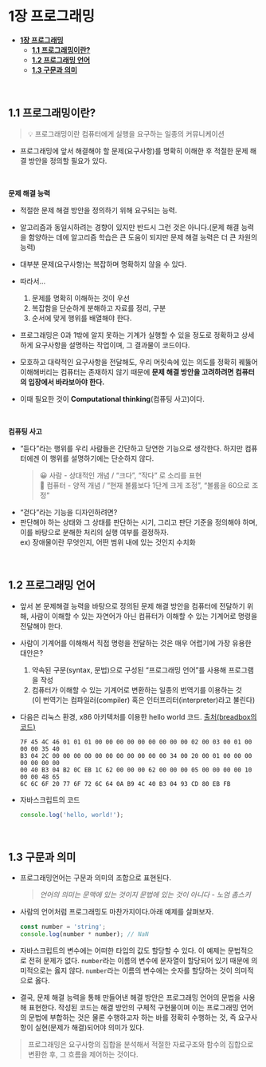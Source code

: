# **1장 프로그래밍**

- [**1장 프로그래밍**](#1장-프로그래밍)
  - [**1.1 프로그래밍이란?**](#11-프로그래밍이란)
  - [**1.2 프로그래밍 언어**](#12-프로그래밍-언어)
  - [**1.3 구문과 의미**](#13-구문과-의미)

<br>

## **1.1 프로그래밍이란?**

> 💡 프로그래밍이란 컴퓨터에게 실행을 요구하는 일종의 커뮤니케이션

- 프로그래밍에 앞서 해결해야 할 문제(요구사항)를 명확히 이해한 후 적절한 문제 해결 방안을 정의할 필요가 있다.

<br>

**문제 해결 능력**

- 적절한 문제 해결 방안을 정의하기 위해 요구되는 능력.
- 알고리즘과 동일시하려는 경향이 있지만 반드시 그런 것은 아니다.(문제 해결 능력을 함양하는 데에 알고리즘 학습은 큰 도움이 되지만 문제 해결 능력은 더 큰 차원의 능력)
- 대부분 문제(요구사항)는 복잡하며 명확하지 않을 수 있다.
- 따라서...

  1.  문제를 명확히 이해하는 것이 우선
  2.  복잡함을 단순하게 분해하고 자료를 정리, 구분
  3.  순서에 맞게 행위를 배열해야 한다.

- 프로그래밍은 0과 1밖에 알지 못하는 기계가 실행할 수 있을 정도로 정확하고 상세하게 요구사항을 설명하는 작업이며, 그 결과물이 코드이다.
- 모호하고 대략적인 요구사항을 전달해도, 우리 머릿속에 있는 의도를 정확히 꿰뚫어 이해해버리는 컴퓨터는 존재하지 않기 때문에 **문제 해결 방안을 고려하려면 컴퓨터의 입장에서 바라보아야 한다.**
- 이때 필요한 것이 **Computational thinking**(컴퓨팅 사고)이다.

<br>

**컴퓨팅 사고**

- “듣다”라는 행위를 우리 사람들은 간단하고 당연한 기능으로 생각한다. 하지만 컴퓨터에겐 이 행위를 설명하기에는 단순하지 않다.
  > 😀 사람 - 상대적인 개념 / “크다”, “작다” 로 소리를 표현  
  > 🤖 컴퓨터 - 양적 개념 / “현재 볼륨보다 1단계 크게 조정”, “볼륨을 60으로 조정”
- “걷다”라는 기능을 디자인하려면?
- 판단해야 하는 상태와 그 상태를 판단하는 시기, 그리고 판단 기준을 정의해야 하며, 이를 바탕으로 분해한 처리의 실행 여부를 결정하자.  
  ex) 장애물이란 무엇인지, 어떤 범위 내에 있는 것인지 수치화

<br>

## **1.2 프로그래밍 언어**

- 앞서 본 문제해결 능력을 바탕으로 정의된 문제 해결 방안을 컴퓨터에 전달하기 위해, 사람이 이해할 수 있는 자연어가 아닌 컴퓨터가 이해할 수 있는 기계어로 명령을 전달해야 한다.
- 사람이 기계어를 이해해서 직접 명령을 전달하는 것은 매우 어렵기에 가장 유용한 대안은?

  1.  약속된 구문(syntax, 문법)으로 구성된 “프로그래밍 언어”를 사용해 프로그램을 작성
  2.  컴퓨터가 이해할 수 있는 기계어로 변환하는 일종의 번역기를 이용하는 것  
      (이 번역기는 컴파일러(compiler) 혹은 인터프리터(interpreter)라고 불린다)

- 다음은 리눅스 환경, x86 아키텍처를 이용한 hello world 코드. [출처(breadbox의 코드)](http://codegolf.stackexchange.com/questions/5696/shortest-elf-for-hello-world-n)

  ```
  7F 45 4C 46 01 01 01 00 00 00 00 00 00 00 00 00 02 00 03 00 01 00 00 00 35 40
  B3 04 2C 00 00 00 00 00 00 00 00 00 00 00 34 00 20 00 01 00 00 00 00 00 00 00
  00 40 B3 04 B2 0C EB 1C 62 00 00 00 62 00 00 00 05 00 00 00 00 10 00 00 48 65
  6C 6C 6F 20 77 6F 72 6C 64 0A B9 4C 40 B3 04 93 CD 80 EB FB
  ```

- 자바스크립트의 코드

  ```javascript
  console.log('hello, world!');
  ```

<br>

## **1.3 구문과 의미**

- 프로그래밍언어는 구문과 의미의 조합으로 표현된다.

  > _언어의 의미는 문맥에 있는 것이지 문법에 있는 것이 아니다 - 노엄 촘스키_

- 사람의 언어처럼 프로그래밍도 마찬가지이다.아래 예제를 살펴보자.

  ```javascript
  const number = 'string';
  console.log(number * number); // NaN
  ```

- 자바스크립트의 변수에는 어떠한 타입의 값도 할당할 수 있다. 이 예제는 문법적으로 전혀 문제가 없다. `number`라는 이름의 변수에 문자열이 할당되어 있기 때문에 의미적으로는 옳지 않다. `number`라는 이름의 변수에는 숫자를 할당하는 것이 의미적으로 옳다.

- 결국, 문제 해결 능력을 통해 만들어낸 해결 방안은 프로그래밍 언어의 문법을 사용해 표현한다. 작성된 코드는 해결 방안의 구체적 구현물이며 이는 프로그래밍 언어의 문법에 부합하는 것은 물론 수행하고자 하는 바를 정확히 수행하는 것, 즉 요구사항이 실현(문제가 해결)되어야 의미가 있다.

> 프로그래밍은 요구사항의 집합을 분석해서 적절한 자료구조와 함수의 집합으로 변환한 후, 그 흐름을 제어하는 것이다.
